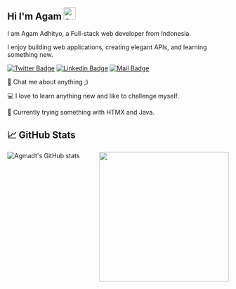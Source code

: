 ## Hi I'm Agam <img src="https://user-images.githubusercontent.com/1303154/88677602-1635ba80-d120-11ea-84d8-d263ba5fc3c0.gif" width="28px" height="28px" alt="agmadt">

I am Agam Adhityo, a Full-stack web developer from Indonesia.

I enjoy building web applications, creating elegant APIs, and learning something new.

[![Twitter Badge](https://img.shields.io/badge/-@adhityoagam-1ca0f1?style=flat&labelColor=1ca0f1&logo=twitter&logoColor=white&link=https://twitter.com/adhityoagam)](https://twitter.com/adhityoagam)
[![Linkedin Badge](https://img.shields.io/badge/-adhityoagam-0e76a8?style=flat&labelColor=0e76a8&logo=linkedin&logoColor=white)](https://www.linkedin.com/in/adhityoagam/)
[![Mail Badge](https://img.shields.io/badge/-adhityoagam-c0392b?style=flat&labelColor=c0392b&logo=gmail&logoColor=white)](mailto:adhityoagam@gmail.com)

💬 Chat me about anything ;)

💻 I love to learn anything new and like to challenge myself.

🚅 Currently trying something with HTMX and Java.

## 📈 GitHub Stats
<img src="https://github-readme-stats-agmadt.vercel.app/api/top-langs/?username=agmadt&layout=compact&card_width=275&theme=github_dark&hide=HTML,CSS&size_weight=0.5&count_weight=0.5" align="right" width="295">

![Agmadt's GitHub stats](https://github-readme-stats-agmadt.vercel.app/api?username=agmadt&count_private=true&show_icons=true&include_all_commits=true&theme=github_dark)
